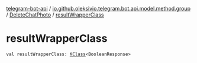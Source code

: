 [telegram-bot-api](../../index.md) / [io.github.oleksivio.telegram.bot.api.model.method.group](../index.md) / [DeleteChatPhoto](index.md) / [resultWrapperClass](./result-wrapper-class.md)

# resultWrapperClass

`val resultWrapperClass: `[`KClass`](https://kotlinlang.org/api/latest/jvm/stdlib/kotlin.reflect/-k-class/index.html)`<BooleanResponse>`